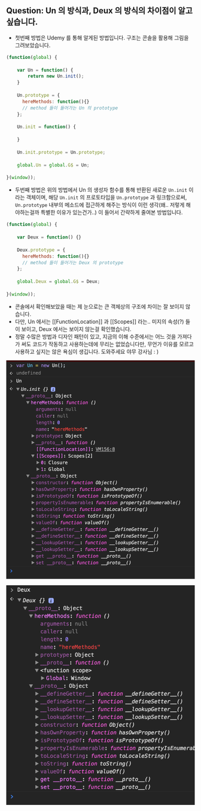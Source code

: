 ## Question: Un 의 방식과, Deux 의 방식의 차이점이 알고 싶습니다.

- 첫번째 방법은 Udemy 를 통해 알게된 방법입니다. 구조는 콘솔을 활용해 그림을 그려보았습니다.

```javascript
(function(global) {

    var Un = function() {
        return new Un.init();
    }

    Un.prototype = {
      hereMethods: function(){}
      // method 들이 들어가는 Un 의 prototype
    };

    Un.init = function() {

    }

    Un.init.prototype = Un.prototype;

    global.Un = global.G$ = Un;

}(window));
```



- 두번째 방법은 위의 방법에서 Un 의 생성자 함수를 통해 반환된 새로운 `Un.init` 이라는 객체이며, 해당 `Un.init` 의 프로토타입을 `Un.prototype` 과 링크함으로써, `Un.prototype` 내부의 메소드에 접근하게 해주는 방식이 이런 생각(왜.. 저렇게 해야하는걸까 특별한 이유가 있는건가..) 이 들어서 간략하게 줄여본 방법입니다.

```javascript
(function(global) {

    var Deux = function() {}

    Deux.prototype = {
      hereMethods: function(){}
      // method 들이 들어가는 Deux 의 prototype
    };

    global.Deux = global.G$ = Deux;

}(window));
```



- 콘솔에서 확인해보았을 때는 제 눈으로는 큰 객체상의 구조에 차이는 잘 보이지 않습니다.
- 다만, Un 에서는 [[FunctionLocation]] 과 [[Scopes]] 라는.. 미지의 속성(?) 들이 보이고, Deux 에서는 보이지 않는걸 확인했습니다.
- 정말 수많은 방법과 디자인 패턴이 있고, 지금의 이해 수준에서는 어느 것을 가져다가 써도 코드가 작동하고 사용하는데에 무리는 없었습니다만, 무언가 이유를 모르고 사용하고 싶지는 않은 욕심이 생깁니다. 도와주세요 야무 강사님 : )

![Un](Un.png)

![Deux](Deux.png)